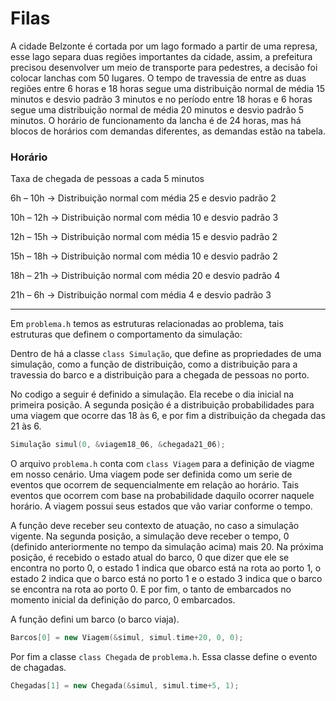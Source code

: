 # Filas

A cidade Belzonte é cortada por um lago formado a partir de uma represa, esse lago separa duas regiões importantes da cidade, assim, a prefeitura precisou desenvolver um meio de transporte para pedestres, a decisão foi colocar lanchas com 50 lugares.
O tempo de travessia de entre as duas regiões entre 6 horas e 18 horas segue uma distribuição normal de média 15 minutos e desvio padrão 3 minutos e no período entre 18 horas e 6 horas segue uma distribuição normal de média 20 minutos e desvio padrão 5 minutos.
O horário de funcionamento da lancha é de 24 horas, mas há blocos de horários com demandas diferentes, as demandas estão na tabela.

### Horário
Taxa de chegada de pessoas a cada 5 minutos 

6h – 10h -> Distribuição normal com média 25 e desvio padrão 2 

10h – 12h -> Distribuição normal com média 10 e desvio padrão 3 

12h – 15h -> Distribuição normal com média 15 e desvio padrão 2

15h – 18h -> Distribuição normal com média 10 e desvio padrão 2

18h – 21h -> Distribuição normal com média 20 e desvio padrão 4

21h – 6h -> Distribuição normal com média 4 e desvio padrão 3

---

Em `problema.h` temos as estruturas relacionadas ao problema, tais estruturas que definem o comportamento da simulação:

Dentro de há a classe `class Simulação`, que define as propriedades de uma simulação, como a função de distribuição, como a distribuição para a travessia do barco e a distribuição para a chegada de pessoas no porto.

No codigo a seguir é definido a simulação. Ela recebe o dia inicial na primeira posição. A segunda posição é a distribuição probabilidades para uma viagem que ocorre das 18 às 6, e por fim a distribuição da chegada das 21 às 6. 
```c++
Simulação simul(0, &viagem18_06, &chegada21_06);
```

O arquivo `problema.h` conta com `class Viagem` para a definição de viagme em nosso cenário. Uma viagem pode ser definida como um serie de eventos que ocorrem de sequencialmente em relação ao horário. Tais eventos que ocorrem com base na probabilidade daquilo ocorrer naquele horário. A viagem possui seus estados que vão variar conforme o tempo.

A função deve receber seu contexto de atuação, no caso a simulação vigente. Na segunda posição, a simulação deve receber o tempo, 0 (definido anteriormente no tempo da simulação acima) mais 20. Na próxima posição, é recebido o estado atual do barco, 0 que dizer que ele se encontra no porto 0, o estado 1 indica que obarco está na rota ao porto 1, o estado 2 indica que o barco está no porto 1 e o estado 3 indica que o barco se encontra na rota ao porto 0. E por fim, o tanto de embarcados no momento inicial da definição do parco, 0 embarcados.

A função defini um barco (o barco viaja).

```c++
Barcos[0] = new Viagem(&simul, simul.time+20, 0, 0);
```

Por fim a classe `class Chegada` de `problema.h`. Essa classe define o evento de chagadas.

```c++
Chegadas[1] = new Chegada(&simul, simul.time+5, 1);
```

